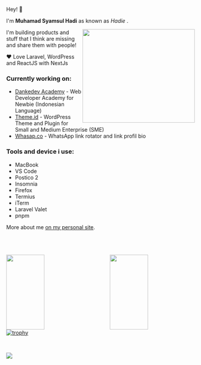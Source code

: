 
Hey! 👋 

I'm **Muhamad Syamsul Hadi** as known as _Hadie_ . 

<img align="right" width="300" height="250" src="https://cdn.dribbble.com/users/1162077/screenshots/4649464/skatter-programmer.gif">

I'm building products and stuff that I think are missing and share them with people! 

❤️ Love Laravel, WordPress and ReactJS with NextJs

### Currently working on:
- [Dankedev Academy](https://www.dankedev.com) - Web Developer Academy for Newbie (Indonesian Language)
- [Theme.id](https://theme.id) - WordPress Theme and Plugin for Small and Medium Enterprise (SME)
- [Whasap.co](https://whasap.co) - WhatsApp link rotator and link profil bio

### Tools and device i use:
- MacBook
- VS Code
- Postico 2
- Insomnia
- Firefox
- Termius
- iTerm
- Laravel Valet
- pnpm


More about me [on my personal site](https://www.dankedev.com).



</br>
</br>
</br>
<img align="left" width="45%" height="200" src="https://github-readme-stats.vercel.app/api?username=dankerizer&show_icons=true"/>
<img align="right" width="45%" height="200" src="https://github-readme-streak-stats.herokuapp.com/?user=dankerizer"/>

</br>
</br>
</br>
</br>
</br>
</br>
</br>
</br>
</br>
</br>

[![trophy](https://github-profile-trophy.vercel.app/?username=dankerizer&margin-w=20&margin-h=40&row=1&column=8)](https://github.com/LiveDuo)

</br>

![](https://komarev.com/ghpvc/?username=dankerizer&color=2188ff)
